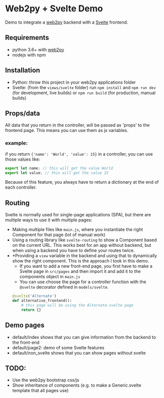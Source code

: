 # Web2py + Svelte Demo

Demo to integrate a [web2py](http://web2py.com/book) backend with a [Svelte](https://svelte.dev/docs) frontend.

## Requirements
- python 3.6+ with [web2py](http://www.web2py.com/init/default/download)
- nodejs with npm

## Installation
- Python: throw this project in your web2py applications folder
- Svelte: (from the `views/svelte` folder) run `npm install` and `npm run dev` (for development, live builds) or `npm run build` (for production, manual builds)

## Props/data
All data that you return in the controller, will be passed as 'props' to the frontend page. This means you can use them as js variables.
### example:
if you return `{'name': 'World', 'value': 15}` in a controller, you can use those values like:
```js
export let name; // this will get the value World
export let value; // this will get the value 15
```
Because of this feature, you always have to return a dictionary at the end of each controller.

## Routing
Svelte is normally used for single-page applications (SPA), but there are multiple ways to use it with multiple pages:
- Making multiple files like `main.js`, where you instantiate the right Component for that page (lot of manual work)
- Using a routing library like `svelte-routing` to show a Component based on the current URL. This works best for an app without backend, but when using a backend you have to define your routes twice.
- *Providing a `view` variable in the backend and using that to dynamically show the right component. This is the approach I took in this demo.
  * If you want to add a new front-end page, you first have to make a Svelte page in `src/pages` and then import it and add it to the components object in `main.js`
  * You can use choose the page for a controller function with the `@svelte` decorator defined in `models/svelte`.
  ```python
  @svelte('Alternate')
  def alternative_frontend():
      # this page will be using the Alternate.svelte page
      return {}
  ```

## Demo pages
- default/index shows that you can give information from the backend to the front-end
- default/page2: demo of some Svelte features
- default/non_svelte shows that you can show pages without svelte

## TODO:
- Use the web2py bootstrap css/js
- Show inheritance of components (e.g. to make a Generic.svelte template that all pages use)
